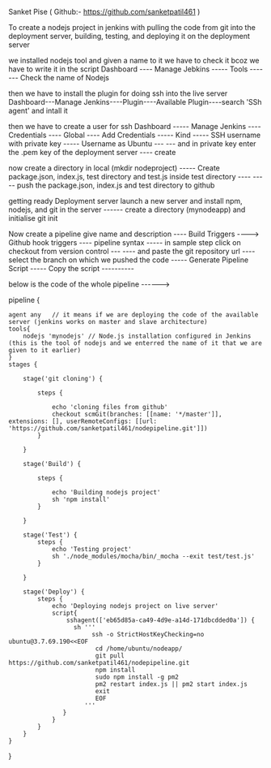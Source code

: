 Sanket Pise ( Github:- https://github.com/sanketpatil461 )


To create a nodejs project in jenkins with pulling the code from git into the deployment server, building, testing, and deploying it on the deployment server

we installed nodejs tool and given a name to it we have to check it bcoz we have to write it in the script Dashboard ---- Manage Jebkins ----- Tools ------- Check the name of Nodejs

then we have to install the plugin for doing ssh into the live server Dashboard---Manage Jenkins----Plugin----Available Plugin----search 'SSh agent' and intall it

then we have to create a user for ssh Dashboard ----- Manage Jenkins ---- Credentials ---- Global ---- Add Credentials ----- Kind ----- SSH username with private key ----- Username as Ubuntu --- --- and in private key enter the .pem key of the deployment server ---- create

now create a directory in local (mkdir nodeproject) ----- Create package.json, index.js, test directory and test.js inside test directory ---- ----- push the package.json, index.js and test directory to github

getting ready Deployment server launch a new server and install npm, nodejs, and git in the server ------ create a directory (mynodeapp) and initialise git init

Now create a pipeline give name and description ---- Build Triggers ----> Github hook triggers ---- pipeline syntax ----- in sample step click on checkout from version control --- ---- and paste the git repository url ---- select the branch on which we pushed the code ----- Generate Pipeline Script ----- Copy the script ----------

below is the code of the whole pipeline ------>


pipeline {  

    agent any   // it means if we are deploying the code of the available server (jenkins works on master and slave architecture)
    tools{
        nodejs 'mynodejs' // Node.js installation configured in Jenkins (this is the tool of nodejs and we enterred the name of it that we are given to it earlier)
    }
    stages {

        stage('git cloning') {

            steps {

                echo 'cloning files from github'
                checkout scmGit(branches: [[name: '*/master']], extensions: [], userRemoteConfigs: [[url: 'https://github.com/sanketpatil461/nodepipeline.git']])
            }

        }

        stage('Build') {

            steps {

                echo 'Building nodejs project'
                sh 'npm install'
            }

        }

        stage('Test') {
            steps {
                echo 'Testing project'
                sh './node_modules/mocha/bin/_mocha --exit test/test.js'
            }

        }

        stage('Deploy') {
            steps {
                echo 'Deploying nodejs project on live server'
                script{
                    sshagent(['eb65d85a-ca49-4d9e-a14d-171dbcdded0a']) {
                      sh '''
                           ssh -o StrictHostKeyChecking=no ubuntu@3.7.69.190<<EOF
                            cd /home/ubuntu/nodeapp/
                            git pull https://github.com/sanketpatil461/nodepipeline.git
                            npm install
                            sudo npm install -g pm2
                            pm2 restart index.js || pm2 start index.js
		                    exit
                            EOF     
                         '''
                   }
                }
            }
        }
    }
} 
    

 
